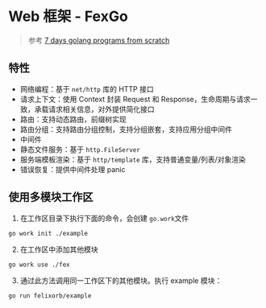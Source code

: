 # Web 框架 - FexGo

> 参考 [7 days golang programs from scratch](https://github.com/geektutu/7days-golang)

## 特性

- 网络编程：基于 `net/http` 库的 HTTP 接口
- 请求上下文：使用 Context 封装 Request 和 Response，生命周期与请求一致，承载请求相关信息，对外提供简化接口
- 路由：支持动态路由，前缀树实现
- 路由分组：支持路由分组控制，支持分组嵌套，支持应用分组中间件
- 中间件
- 静态文件服务：基于 `http.FileServer`
- 服务端模板渲染：基于 `http/template` 库，支持普通变量/列表/对象渲染
- 错误恢复：提供中间件处理 panic

## 使用多模块工作区

1. 在工作区目录下执行下面的命令，会创建 `go.work`文件
```
go work init ./example
```

2. 在工作区中添加其他模块
```
go work use ./fex
```

3. 通过此方法调用同一工作区下的其他模块。执行 example 模块：
```
go run felixorb/example
```
